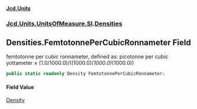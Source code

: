 #### [Jcd.Units](index.md 'index')
### [Jcd.Units.UnitsOfMeasure.SI](Jcd.Units.UnitsOfMeasure.SI.md 'Jcd.Units.UnitsOfMeasure.SI').[Densities](Densities.md 'Jcd.Units.UnitsOfMeasure.SI.Densities')

## Densities.FemtotonnePerCubicRonnameter Field

femtotonne per cubic ronnameter, defined as: picotonne per cubic yottameter × (1.0/1000.0)/((1000.0)*(1000.0)*(1000.0))

```csharp
public static readonly Density FemtotonnePerCubicRonnameter;
```

#### Field Value
[Density](Density.md 'Jcd.Units.UnitTypes.Density')